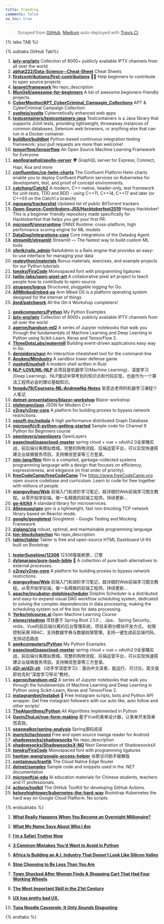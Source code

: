 ```yaml
---
title: Trending
comments: false
no_toc: true
---
```


> Scraped from [GitHub](https://github.com/trending), [Medium](https://medium.com/topic/popular)
auto-deployed with [Travis Ci](https://travis-ci.org/)

{% tabs TAB %}
<!-- tab GitHub -->
{% subtabs GitHub Tab%}
<!-- tab Daily -->
1. [**iptv-org/iptv**](https://github.com/iptv-org/iptv)
Collection of 8000+ publicly available IPTV channels from all over the world
2. [**abhat222/Data-Science--Cheat-Sheet**](https://github.com/abhat222/Data-Science--Cheat-Sheet)
Cheat Sheets
3. [**firstcontributions/first-contributions**](https://github.com/firstcontributions/first-contributions)
🚀✨ Help beginners to contribute to open source projects
4. [**laravel/framework**](https://github.com/laravel/framework)
No repo_description
5. [**MunGell/awesome-for-beginners**](https://github.com/MunGell/awesome-for-beginners)
A list of awesome beginners-friendly projects.
6. [**CyberMonitor/APT_CyberCriminal_Campagin_Collections**](https://github.com/CyberMonitor/APT_CyberCriminal_Campagin_Collections)
APT & CyberCriminal Campaign Collection
7. [**sveltejs/svelte**](https://github.com/sveltejs/svelte)
Cybernetically enhanced web apps
8. [**testcontainers/testcontainers-java**](https://github.com/testcontainers/testcontainers-java)
Testcontainers is a Java library that supports JUnit tests, providing lightweight, throwaway instances of common databases, Selenium web browsers, or anything else that can run in a Docker container.
9. [**buildbot/buildbot**](https://github.com/buildbot/buildbot)
Python-based continuous integration testing framework; your pull requests are more than welcome!
10. [**tensorflow/tensorflow**](https://github.com/tensorflow/tensorflow)
An Open Source Machine Learning Framework for Everyone
11. [**apollographql/apollo-server**](https://github.com/apollographql/apollo-server)
🌍 GraphQL server for Express, Connect, Hapi, Koa and more
12. [**confluentinc/cp-helm-charts**](https://github.com/confluentinc/cp-helm-charts)
The Confluent Platform Helm charts enable you to deploy Confluent Platform services on Kubernetes for development, test, and proof of concept environments.
13. [**catchorg/Catch2**](https://github.com/catchorg/Catch2)
A modern, C++-native, header-only, test framework for unit-tests, TDD and BDD - using C++11, C++14, C++17 and later (or C++03 on the Catch1.x branch)
14. [**ngosang/trackerslist**](https://github.com/ngosang/trackerslist)
Updated list of public BitTorrent trackers
15. [**Open-Source-Contributors-JSS/Hacktoberfest2019**](https://github.com/Open-Source-Contributors-JSS/Hacktoberfest2019)
Happy Hacktober!  This is a beginner friendly repository made specifically for Hacktoberfest that helps you get your first PR.
16. [**microsoft/onnxruntime**](https://github.com/microsoft/onnxruntime)
ONNX Runtime: cross-platform, high performance scoring engine for ML models
17. [**DataDog/integrations-core**](https://github.com/DataDog/integrations-core)
Core integrations of the Datadog Agent
18. [**streamlit/streamlit**](https://github.com/streamlit/streamlit)
Streamlit — The fastest way to build custom ML tools
19. [**sferik/rails_admin**](https://github.com/sferik/rails_admin)
RailsAdmin is a Rails engine that provides an easy-to-use interface for managing your data
20. [**realpython/materials**](https://github.com/realpython/materials)
Bonus materials, exercises, and example projects for our Python tutorials
21. [**tonsky/FiraCode**](https://github.com/tonsky/FiraCode)
Monospaced font with programming ligatures
22. [**twilio-labs/open-pixel-art**](https://github.com/twilio-labs/open-pixel-art)
A collaborative pixel art project to teach people how to contribute to open-source
23. [**sirupsen/logrus**](https://github.com/sirupsen/logrus)
Structured, pluggable logging for Go.
24. [**ARMmbed/mbed-os**](https://github.com/ARMmbed/mbed-os)
Arm Mbed OS is a platform operating system designed for the internet of things
25. [**jlord/patchwork**](https://github.com/jlord/patchwork)
All the Git-it Workshop completers!
<!-- endtab -->
<!-- tab Weekly -->
1. [**geekcomputers/Python**](https://github.com/geekcomputers/Python)
My Python Examples
2. [**iptv-org/iptv**](https://github.com/iptv-org/iptv)
Collection of 8000+ publicly available IPTV channels from all over the world
3. [**ageron/handson-ml2**](https://github.com/ageron/handson-ml2)
A series of Jupyter notebooks that walk you through the fundamentals of Machine Learning and Deep Learning in Python using Scikit-Learn, Keras and TensorFlow 2.
4. [**ThreeDotsLabs/watermill**](https://github.com/ThreeDotsLabs/watermill)
Building event-driven applications easy way in Go.
5. [**denisidoro/navi**](https://github.com/denisidoro/navi)
An interactive cheatsheet tool for the command-line
6. [**Anuken/Mindustry**](https://github.com/Anuken/Mindustry)
A sandbox tower defense game
7. [**nushell/nushell**](https://github.com/nushell/nushell)
A modern shell written in Rust
8. [**NLP-LOVE/ML-NLP**](https://github.com/NLP-LOVE/ML-NLP)
此项目是机器学习(Machine Learning)、深度学习(Deep Learning)、NLP面试中常考到的知识点和代码实现，也是作为一个算法工程师必会的理论基础知识。
9. [**fengdu78/Coursera-ML-AndrewNg-Notes**](https://github.com/fengdu78/Coursera-ML-AndrewNg-Notes)
吴恩达老师的机器学习课程个人笔记
10. [**dotnet-presentations/blazor-workshop**](https://github.com/dotnet-presentations/blazor-workshop)
Blazor workshop
11. [**nlohmann/json**](https://github.com/nlohmann/json)
JSON for Modern C++
12. [**v2ray/v2ray-core**](https://github.com/v2ray/v2ray-core)
A platform for building proxies to bypass network restrictions.
13. [**vesoft-inc/nebula**](https://github.com/vesoft-inc/nebula)
A high performance distributed Graph Database
14. [**microsoft/c9-python-getting-started**](https://github.com/microsoft/c9-python-getting-started)
Sample code for Channel 9 Python for Beginners course
15. [**openlayers/openlayers**](https://github.com/openlayers/openlayers)
OpenLayers
16. [**paascloud/paascloud-master**](https://github.com/paascloud/paascloud-master)
spring cloud + vue + oAuth2.0全家桶实战，前后端分离模拟商城，完整的购物流程、后端运营平台，可以实现快速搭建企业级微服务项目。支持微信登录等三方登录。
17. [**nim-lang/Nim**](https://github.com/nim-lang/Nim)
Nim is a compiled, garbage-collected systems programming language with a design that focuses on efficiency, expressiveness, and elegance (in that order of priority).
18. [**freeCodeCamp/freeCodeCamp**](https://github.com/freeCodeCamp/freeCodeCamp)
The https://www.freeCodeCamp.org open source codebase and curriculum. Learn to code for free together with millions of people.
19. [**qianguyihao/Web**](https://github.com/qianguyihao/Web)
前端入门和进阶学习笔记，超详细的Web前端学习图文教程。从零开始学前端，做一名精致的前端工程师。持续更新...
20. [**go-kit/kit**](https://github.com/go-kit/kit)
A standard library for microservices.
21. [**Allenxuxu/gev**](https://github.com/Allenxuxu/gev)
gev is a lightweight, fast non-blocking TCP network library based on Reactor mode.
22. [**google/googletest**](https://github.com/google/googletest)
Googletest - Google Testing and Mocking Framework
23. [**ziglang/zig**](https://github.com/ziglang/zig)
robust, optimal, and maintainable programming language
24. [**ton-blockchain/ton**](https://github.com/ton-blockchain/ton)
No repo_description
25. [**tabler/tabler**](https://github.com/tabler/tabler)
Tabler is free and open-source HTML Dashboard UI Kit built on Bootstrap
<!-- endtab -->
<!-- tab Monthly -->
1. [**testerSunshine/12306**](https://github.com/testerSunshine/12306)
12306智能刷票，订票
2. [**dylanaraps/pure-bash-bible**](https://github.com/dylanaraps/pure-bash-bible)
📖 A collection of pure bash alternatives to external processes.
3. [**v2ray/v2ray-core**](https://github.com/v2ray/v2ray-core)
A platform for building proxies to bypass network restrictions.
4. [**qianguyihao/Web**](https://github.com/qianguyihao/Web)
前端入门和进阶学习笔记，超详细的Web前端学习图文教程。从零开始学前端，做一名精致的前端工程师。持续更新...
5. [**apache/incubator-dolphinscheduler**](https://github.com/apache/incubator-dolphinscheduler)
Dolphin Scheduler is a distributed and easy-to-expand visual DAG workflow scheduling system, dedicated to solving the complex dependencies in data processing, making the scheduling system out of the box for data processing.
6. [**Yorko/mlcourse.ai**](https://github.com/Yorko/mlcourse.ai)
Open Machine Learning Course
7. [**elunez/eladmin**](https://github.com/elunez/eladmin)
项目基于 Spring Boot 2.1.0 、 Jpa、 Spring Security、redis、Vue的前后端分离的后台管理系统，项目采用分模块开发方式， 权限控制采用 RBAC，支持数据字典与数据权限管理，支持一键生成前后端代码，支持动态路由
8. [**geekcomputers/Python**](https://github.com/geekcomputers/Python)
My Python Examples
9. [**paascloud/paascloud-master**](https://github.com/paascloud/paascloud-master)
spring cloud + vue + oAuth2.0全家桶实战，前后端分离模拟商城，完整的购物流程、后端运营平台，可以实现快速搭建企业级微服务项目。支持微信登录等三方登录。
10. [**d2l-ai/d2l-zh**](https://github.com/d2l-ai/d2l-zh)
《动手学深度学习》：面向中文读者、能运行、可讨论。英文版即伯克利“深度学习导论”教材。
11. [**ageron/handson-ml2**](https://github.com/ageron/handson-ml2)
A series of Jupyter notebooks that walk you through the fundamentals of Machine Learning and Deep Learning in Python using Scikit-Learn, Keras and TensorFlow 2.
12. [**instagrambot/instabot**](https://github.com/instagrambot/instabot)
🐙 Free Instagram scripts, bots and Python API wrapper. Get free instagram followers with our auto like, auto follow and other scripts!
13. [**TheAlgorithms/Python**](https://github.com/TheAlgorithms/Python)
All Algorithms implemented in Python
14. [**GavinZhuLei/vue-form-making**](https://github.com/GavinZhuLei/vue-form-making)
基于Vue的表单设计器，让表单开发简单而高效。
15. [**seaswalker/spring-analysis**](https://github.com/seaswalker/spring-analysis)
Spring源码阅读
16. [**inorichi/tachiyomi**](https://github.com/inorichi/tachiyomi)
Free and open source manga reader for Android
17. [**shadowsocks/shadowsocks**](https://github.com/shadowsocks/shadowsocks)
No repo_description
18. [**shadowsocks/ShadowsocksX-NG**](https://github.com/shadowsocks/ShadowsocksX-NG)
Next Generation of ShadowsocksX
19. [**tonsky/FiraCode**](https://github.com/tonsky/FiraCode)
Monospaced font with programming ligatures
20. [**haotian-wang/google-access-helper**](https://github.com/haotian-wang/google-access-helper)
谷歌访问助手破解版
21. [**containous/traefik**](https://github.com/containous/traefik)
The Cloud Native Edge Router
22. [**dotnet/samples**](https://github.com/dotnet/samples)
Sample code and snippets used in the .NET documentation
23. [**microsoft/ai-edu**](https://github.com/microsoft/ai-edu)
AI education materials for Chinese students, teachers and IT professionals.
24. [**actions/toolkit**](https://github.com/actions/toolkit)
The GitHub ToolKit for developing GitHub Actions.
25. [**kelseyhightower/kubernetes-the-hard-way**](https://github.com/kelseyhightower/kubernetes-the-hard-way)
Bootstrap Kubernetes the hard way on Google Cloud Platform. No scripts.
<!-- endtab -->
{% endsubtabs %}
<!-- endtab --><!-- tab Medium -->
1. [**What Really Happens When You Become an Overnight Millionaire?**](https://marker.medium.com/what-really-happens-when-you-become-an-overnight-millionaire-acac42990175?source=topic_page---------------------------20)

2. [**What My Name Says About Who I Am**](https://zora.medium.com/what-my-name-says-about-who-i-am-2f6b7182365d?source=topic_page---------0------------------1)

3. [**I’m a Safari Truther Now**](https://onezero.medium.com/im-a-safari-truther-now-978558e42989?source=topic_page---------1------------------1)

4. [**3 Common Mistakes You’d Want to Avoid in Python**](https://medium.com/better-programming/3-common-mistakes-youd-want-to-avoid-in-python-6210f4d56310?source=topic_page---------2------------------1)

5. [**Africa Is Building an A.I. Industry That Doesn’t Look Like Silicon Valley**](https://onezero.medium.com/africa-is-building-an-a-i-industry-that-doesnt-look-like-silicon-valley-72198eba706d?source=topic_page---------4------------------1)

6. [**Stop Choosing to Be Less Than You Are**](https://humanparts.medium.com/why-youre-addicted-to-being-an-inferior-version-of-yourself-d24c1e64e691?source=topic_page---------5------------------1)

7. [**Town Shocked After Woman Finds A Shopping Cart That Had Four Working Wheels**](https://medium.com/happy-space-cats/town-shocked-after-woman-finds-a-shopping-cart-that-had-four-working-wheels-8a4320da569b?source=topic_page---------6------------------1)

8. [**The Most Important Skill in the 21st Century**](https://medium.com/personal-growth/the-most-important-skill-in-the-21st-century-773ef4c5298c?source=topic_page---------7------------------1)

9. [**UX has pretty bad UX.**](https://uxdesign.cc/ux-has-pretty-bad-ux-fd2702e5c22a?source=topic_page---------8------------------1)

10. [**Tuna Noodle Casserole: It Only *Sounds* Disgusting**](https://heated.medium.com/tuna-noodle-casserole-it-only-sounds-disgusting-d82f7c262f9d?source=topic_page---------9------------------1)

<!-- endtab -->
{% endtabs %}
